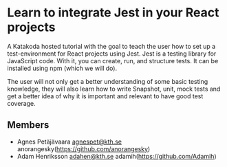 # Learn to integrate Jest in your React projects
A Katakoda hosted tutorial with the goal to teach the user how to set up a test-environment for React projects using Jest. Jest is a  testing library for JavaScript code. With it, you can create, run, and structure tests. It can be installed using npm (which we will do). 

The user will not only get a better understanding of some basic testing knowledge, they will also learn how to write Snapshot, unit, mock tests and get a better idea of why it is important and relevant to have good test coverage. 

## Members
- Agnes Petäjävaara <agnespet@kth.se> anorangesky(https://github.com/anorangesky)
- Adam Henriksson <adahen@kth.se> adamih(https://github.com/Adamih)
